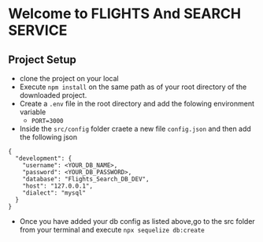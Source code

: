 # Welcome to FLIGHTS And SEARCH SERVICE

## Project Setup
- clone the project on your local
- Execute `npm install` on the same path as of your root directory of the downloaded project.
- Create a `.env` file in the root directory and add the folowing environment variable
     - `PORT=3000`
- Inside the `src/config` folder craete a new file `config.json` and then add the following json

```
{
  "development": {
    "username": <YOUR_DB_NAME>,
    "password": <YOUR_DB_PASSWORD>,
    "database": "Flights_Search_DB_DEV",
    "host": "127.0.0.1",
    "dialect": "mysql"
  }
}

```
- Once you have added your db config as listed above,go to the src folder from your terminal and execute 
`npx sequelize db:create`